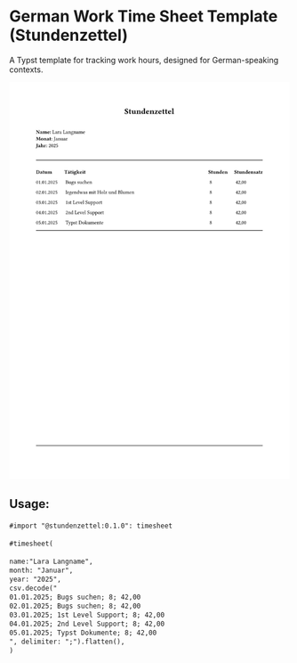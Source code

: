# German Work Time Sheet Template (Stundenzettel)

A Typst template for tracking work hours, designed for German-speaking contexts.

![Document preview](thumbnail.png)

## Usage:
```typst
#import "@stundenzettel:0.1.0": timesheet

#timesheet(

name:"Lara Langname",
month: "Januar",
year: "2025",
csv.decode("
01.01.2025; Bugs suchen; 8; 42,00
02.01.2025; Bugs suchen; 8; 42,00
03.01.2025; 1st Level Support; 8; 42,00
04.01.2025; 2nd Level Support; 8; 42,00
05.01.2025; Typst Dokumente; 8; 42,00
", delimiter: ";").flatten(),
)
```

